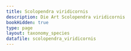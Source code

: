 ```yaml
---
title: Scolopendra viridicornis
description: Die Art Scolopendra viridicornis
bookHidden: true
type: page
layout: taxonomy_species
datafile: scolopendra_viridicornis
---
```


